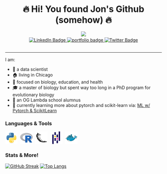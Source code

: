 <div id="header" align="center">
  <h1>🔥 Hi! You found Jon's Github (somehow) 🔥</h1>
  <img src="https://media.giphy.com/media/13HgwGsXF0aiGY/giphy.gif" width="65%"/>
</div>

<div id="badges"  align="center">
  <a href="https://www.linkedin.com/in/jaefinger/">
    <img src="https://img.shields.io/badge/LinkedIn-blue?style=for-the-badge&logo=linkedin&logoColor=white" alt="LinkedIn Badge"/>
  </a>
  <a href="https://jae-finger.github.io">
    <img src="https://img.shields.io/badge/portfolio-➡-lightgrey?style=for-the-badge&logo=appveyor&logo=youtube&logoColor=white" alt="portfolio badge"/>
  </a>
  <a href="https://twitter.com/jonathanfinger">
    <img src="https://img.shields.io/badge/Twitter-blue?style=for-the-badge&logo=twitter&logoColor=white" alt="Twitter Badge"/>
  </a>
</div>

<div id="counter" align="center">
  <img src="https://komarev.com/ghpvc/?username=jae-finger&style=flat-square&color=blue" alt=""/>
</div>

<hr>

I am:
  - 🧮 a data scientist 
  - 🏠 living in Chicago  
  - 🧪 focused on biology, education, and health
  - 🎓 a master of biology but spent way too long in a PhD program for evolutionary biology
  - 🚀 an OG Lambda school alumnus
  - 🌱 currently learning more about pytorch and scikit-learn via: [ML w/ Pytorch & ScikitLearn](https://www.packtpub.com/product/machine-learning-with-pytorch-and-scikit-learn/9781801819312)

### Languages & Tools
<div>
  <img src="https://raw.githubusercontent.com/devicons/devicon/master/icons/python/python-original.svg" title="python" alt="python" width="40" height="40"/>&nbsp;
  <img src="https://raw.githubusercontent.com/devicons/devicon/master/icons/r/r-original.svg" title="R" alt="R" width="40" height="40"/>&nbsp;
  <img src="https://raw.githubusercontent.com/devicons/devicon/master/icons/flask/flask-original.svg" title="flask" alt="flask" width="40" height="40"/>&nbsp;
  <img src="https://raw.githubusercontent.com/devicons/devicon/1119b9f84c0290e0f0b38982099a2bd027a48bf1/icons/pandas/pandas-original.svg" title="pandas" alt="pandas" width="40" height="40"/>&nbsp;
  <img src="https://github.com/devicons/devicon/blob/master/icons/docker/docker-original.svg" title="docker" alt="docker" width="40" height="40"/>&nbsp;
<div>

  ### Stats & More!
[![GitHub Streak](http://github-readme-streak-stats.herokuapp.com?user=jae-finger&theme=dark&border_radius=3&date_format=%5BY.%5Dn.j)](https://git.io/streak-stats)
 [![Top Langs](https://github-readme-stats.vercel.app/api/top-langs/?username=jae-finger&layout=compact&theme=vision-friendly-dark)](https://github.com/anuraghazra/github-readme-stats)
